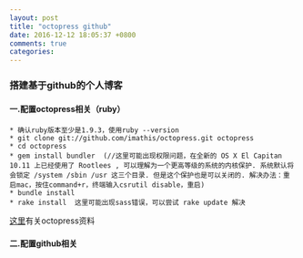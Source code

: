 ```yaml
---
layout: post
title: "octopress github"
date: 2016-12-12 18:05:37 +0800
comments: true
categories: 
---
```


### 搭建基于github的个人博客

#### 一.配置octopress相关（ruby）

    * 确认ruby版本至少是1.9.3，使用ruby --version
    * git clone git://github.com/imathis/octopress.git octopress
    * cd octopress
    * gem install bundler  (//这里可能出现权限问题，在全新的 OS X El Capitan 10.11 上已经使用了 Rootlees , 可以理解为一个更高等级的系统的内核保护. 系统默认将会锁定 /system /sbin /usr 这三个目录. 但是这个保护也是可以关闭的. 解决办法：重启mac，按住command+r，终端输入csrutil disable，重启)
    * bundle install  
    * rake install  这里可能出现sass错误，可以尝试 rake update 解决
[这里](http://octopress.org/docs/setup/)有关octopress资料

#### 二.配置github相关





